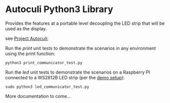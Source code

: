 # Autoculi Python3 Library

Provides the features at a portable level decoupling the 
LED strip that will be used as the display.

see [Project Autoculi](https://autoculi.org);


Run the _print_ unit tests to demonstrate the scenarios 
in any environment using the print function:

`python3 print_communicator_test.py`

Run the _led_ unit tests to demonstrate the scenarios on a 
Raspberry PI connected to a WS2812B LED strip (per the [demo setup](/demo)):

`sudo python3 led_communicator_test.py`


More documentation to come...

